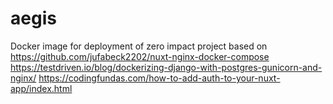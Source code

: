 # aegis

Docker image for deployment of zero impact project
based on https://github.com/jufabeck2202/nuxt-nginx-docker-compose
https://testdriven.io/blog/dockerizing-django-with-postgres-gunicorn-and-nginx/
https://codingfundas.com/how-to-add-auth-to-your-nuxt-app/index.html
